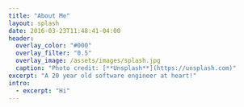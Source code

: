 ```yaml
---
title: "About Me"
layout: splash
date: 2016-03-23T11:48:41-04:00
header:
  overlay_color: "#000"
  overlay_filter: "0.5"
  overlay_image: /assets/images/splash.jpg
  caption: "Photo credit: [**Unsplash**](https://unsplash.com)"
excerpt: "A 20 year old software engineer at heart!"
intro:
  - excerpt: "Hi"
---
```


<head>
<link rel="shortcut icon" type="image/png" href="{{ "/assets/images/icon.png"  | absolute_url }}">
</head>
